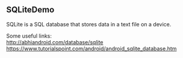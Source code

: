 ## SQLiteDemo
SQLite is a SQL database that stores data in a text file on a device. 
  
Some useful links:  
http://abhiandroid.com/database/sqlite  
https://www.tutorialspoint.com/android/android_sqlite_database.htm
